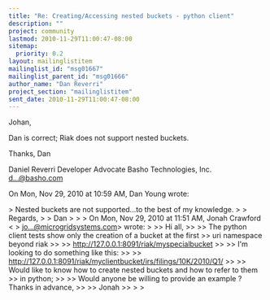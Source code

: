 ```yaml
---
title: "Re: Creating/Accessing nested buckets - python client"
description: ""
project: community
lastmod: 2010-11-29T11:00:47-08:00
sitemap:
  priority: 0.2
layout: mailinglistitem
mailinglist_id: "msg01667"
mailinglist_parent_id: "msg01666"
author_name: "Dan Reverri"
project_section: "mailinglistitem"
sent_date: 2010-11-29T11:00:47-08:00
---
```



Johan,

Dan is correct; Riak does not support nested buckets.

Thanks,
Dan

Daniel Reverri
Developer Advocate
Basho Technologies, Inc.
d...@basho.com


On Mon, Nov 29, 2010 at 10:59 AM, Dan Young  wrote:

&gt; Nested buckets are not supported...to the best of my knowledge.
&gt;
&gt; Regards,
&gt;
&gt; Dan
&gt;
&gt;
&gt; On Mon, Nov 29, 2010 at 11:51 AM, Jonah Crawford &lt;
&gt; jo...@microgridsystems.com&gt; wrote:
&gt;
&gt;&gt; Hi all,
&gt;&gt;
&gt;&gt; The python client tests show only the creation of a bucket at the first
&gt;&gt; uri namespace beyond riak
&gt;&gt;
&gt;&gt; http://127.0.0.1:8091/riak/myspecialbucket
&gt;&gt;
&gt;&gt; I'm looking to do something like this:
&gt;&gt;
&gt;&gt; http://127.0.0.1:8091/riak/myclientbucket/irs/filings/10K/2010/Q1/
&gt;&gt;
&gt;&gt; Would like to know how to create nested buckets and how to refer to them
&gt;&gt; in python;
&gt;&gt;
&gt;&gt; Would anyone be willing to provide an example ? Thanks in advance,
&gt;&gt;
&gt;&gt; Jonah
&gt;&gt;
&gt;
&gt;

